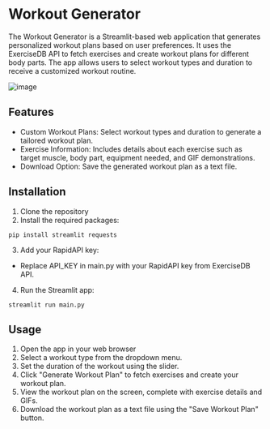 # Workout Generator

The Workout Generator is a Streamlit-based web application that generates personalized workout plans based on user preferences. It uses the ExerciseDB API to fetch exercises and create workout plans for different body parts. The app allows users to select workout types and duration to receive a customized workout routine.


![image](https://github.com/user-attachments/assets/1510535b-55e0-4fc4-935d-7ecbe1f37e6a)

## Features
+ Custom Workout Plans: Select workout types and duration to generate a tailored workout plan.
+ Exercise Information: Includes details about each exercise such as target muscle, body part, equipment needed, and GIF demonstrations.
+ Download Option: Save the generated workout plan as a text file.

## Installation
1. Clone the repository
2. Install the required packages:
```
pip install streamlit requests
```
3. Add your RapidAPI key:
+ Replace API_KEY in main.py with your RapidAPI key from ExerciseDB API.
4. Run the Streamlit app:
```
streamlit run main.py
```
## Usage
1. Open the app in your web browser 
2. Select a workout type from the dropdown menu.
3. Set the duration of the workout using the slider.
4. Click "Generate Workout Plan" to fetch exercises and create your workout plan.
5. View the workout plan on the screen, complete with exercise details and GIFs.
6. Download the workout plan as a text file using the "Save Workout Plan" button.


